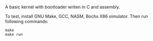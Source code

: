 A basic kernel with bootloader writen in C and assembly.

To test, install GNU Make, GCC, NASM, Bochs X86 simulator. Then run following commands:

```
make
make run
```
